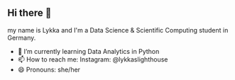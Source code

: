 ## Hi there 👋
my name is Lykka and I'm a Data Science & Scientific Computing student in Germany.


<!--
**lykkaslighthouse/lykkaslighthouse** is a ✨ _special_ ✨ repository because its `README.md` (this file) appears on your GitHub profile.
-->

<!--
- 🔭 I’m currently working on ...
- 🌱 I’m currently learning Data Analytics in Python
- 👯 I’m looking to collaborate on ...
- 🤔 I’m looking for help with ...
- 💬 Ask me about ...
- ⚡ Fun fact: ...
-->
- 🌱 I’m currently learning Data Analytics in Python
- 📫 How to reach me: Instagram: @lykkaslighthouse
- 😄 Pronouns: she/her

